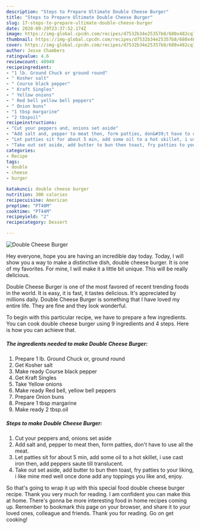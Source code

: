 ```yaml
---
description: "Steps to Prepare Ultimate Double Cheese Burger"
title: "Steps to Prepare Ultimate Double Cheese Burger"
slug: 17-steps-to-prepare-ultimate-double-cheese-burger
date: 2020-09-29T23:37:52.174Z
image: https://img-global.cpcdn.com/recipes/d7532b34e25357b8/680x482cq70/double-cheese-burger-recipe-main-photo.jpg
thumbnail: https://img-global.cpcdn.com/recipes/d7532b34e25357b8/680x482cq70/double-cheese-burger-recipe-main-photo.jpg
cover: https://img-global.cpcdn.com/recipes/d7532b34e25357b8/680x482cq70/double-cheese-burger-recipe-main-photo.jpg
author: Jesse Chambers
ratingvalue: 4.6
reviewcount: 40949
recipeingredient:
- "1 lb. Ground Chuck or ground round"
- " Kosher salt"
- " Course black pepper"
- " Kraft Singles"
- " Yellow onions"
- " Red bell yellow bell peppers"
- " Onion buns"
- "1 tbsp margarine"
- "2 tbspoil"
recipeinstructions:
- "Cut your peppers and, onions set aside"
- "Add salt and, pepper to meat then, form patties, don&#39;t have to use all the meat."
- "Let patties sit for about 5 min, add some oil to a hot skillet, i use cast iron then, add peppers saute till translucent."
- "Take out set aside, add butter to bun then toast, fry patties to your liking, i like mine med well once done add any toppings you like and, enjoy."
categories:
- Recipe
tags:
- double
- cheese
- burger

katakunci: double cheese burger 
nutrition: 300 calories
recipecuisine: American
preptime: "PT40M"
cooktime: "PT44M"
recipeyield: "2"
recipecategory: Dessert

---
```



![Double Cheese Burger](https://img-global.cpcdn.com/recipes/d7532b34e25357b8/680x482cq70/double-cheese-burger-recipe-main-photo.jpg)

Hey everyone, hope you are having an incredible day today. Today, I will show you a way to make a distinctive dish, double cheese burger. It is one of my favorites. For mine, I will make it a little bit unique. This will be really delicious.

Double Cheese Burger is one of the most favored of recent trending foods in the world. It is easy, it is fast, it tastes delicious. It's appreciated by millions daily. Double Cheese Burger is something that I have loved my entire life. They are fine and they look wonderful.




To begin with this particular recipe, we have to prepare a few ingredients. You can cook double cheese burger using 9 ingredients and 4 steps. Here is how you can achieve that.

<!--inarticleads1-->

##### The ingredients needed to make Double Cheese Burger:

1. Prepare 1 lb. Ground Chuck or, ground round
1. Get  Kosher salt
1. Make ready  Course black pepper
1. Get  Kraft Singles
1. Take  Yellow onions
1. Make ready  Red bell, yellow bell peppers
1. Prepare  Onion buns
1. Prepare 1 tbsp margarine
1. Make ready 2 tbsp.oil




<!--inarticleads2-->

##### Steps to make Double Cheese Burger:

1. Cut your peppers and, onions set aside
1. Add salt and, pepper to meat then, form patties, don&#39;t have to use all the meat.
1. Let patties sit for about 5 min, add some oil to a hot skillet, i use cast iron then, add peppers saute till translucent.
1. Take out set aside, add butter to bun then toast, fry patties to your liking, i like mine med well once done add any toppings you like and, enjoy.




So that's going to wrap it up with this special food double cheese burger recipe. Thank you very much for reading. I am confident you can make this at home. There's gonna be more interesting food in home recipes coming up. Remember to bookmark this page on your browser, and share it to your loved ones, colleague and friends. Thank you for reading. Go on get cooking!
